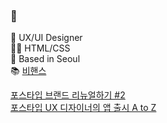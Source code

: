 ### 👋
🎨 UX/UI Designer <br>
👩‍💻 HTML/CSS <br>
📍 Based in Seoul <br>
📚 [비핸스](https://www.behance.net/bsj6673) <br>

[포스타입 브랜드 리뉴얼하기 #2](https://team.postype.com/post/6927368) <br>
[포스타입 UX 디자이너의 앱 출시 A to Z](https://team.postype.com/post/11672419)

<!--
**bbaesungjin/bbaesungjin** is a ✨ _special_ ✨ repository because its `README.md` (this file) appears on your GitHub profile.

Here are some ideas to get you started:

- 🔭 I’m currently working on ...
- 🌱 I’m currently learning ...
- 👯 I’m looking to collaborate on ...
- 🤔 I’m looking for help with ...
- 💬 Ask me about ...
- 📫 How to reach me: ...
- 😄 Pronouns: ...
- ⚡ Fun fact: ...
-->
